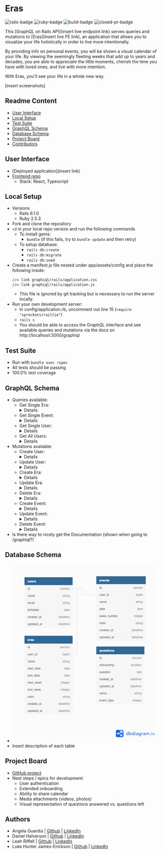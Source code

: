 # Eras
![rails-badge](https://img.shields.io/badge/Rails-6.1.0-informational?style=flat-square) ![ruby-badge](https://img.shields.io/badge/Ruby-2.5.3-informational?style=flat-square) ![build-badge](https://img.shields.io/travis/turing-eras/api/main?style=flat-square) ![closed-pr-badge](https://img.shields.io/github/issues-pr-closed-raw/turing-eras/api?style=flat-square)

This [GraphQL on Rails API](insert live endpoint link) serves queries and mutations to [Eras](insert live FE link), an application that allows you to visualize your life holistically in order to live more intentionally.

By providing info on personal events, you will be shown a visual calendar of your life. By viewing the seemingly fleeting weeks that add up to years and decades, you are able to appreciate the little moments, cherish the time you have with loved ones, and live with more intention.

With Eras, you'll see your life in a whole new way.

[insert screenshots]

## Readme Content
- [User Interface](#user-interface)
- [Local Setup](#local-setup)
- [Test Suite](#test-suite)
- [GraphQL Schema](#graphql-schema)
- [Database Schema](#database-schema)
- [Project Board](#project-board)
- [Contributors](#contributors)

## User Interface
- [Deployed application](insert link)
- [Frontend repo](https://github.com/Turing-Eras/front_end)
  - Stack: React, Typescript

## Local Setup
- Versions
  - Rails 6.1.0
  - Ruby 2.5.3
- Fork and clone the repository
- `cd` in your local repo version and run the following commands
  - To install gems:
    -  `bundle` (if this fails, try to `bundle update` and then retry)
  - To setup database:
    - `rails db:create`
    - `rails db:migrate`
    - `rails db:seed`
- Create a manifest.js file nested under app/assets/config and place the following inside:
  ```
  //= link graphiql/rails/application.css
  //= link graphiql/rails/application.js
  ```
  - This file is ignored by git tracking but is necessary to run the server locally.
- Run your own development server:
  - In config/application.rb, uncomment out line 15 (`require "sprockets/railtie"`)
  - `rails s`
  - You should be able to access the GraphQL interface and see available queries and mutations via the docs on http://localhost:3000/graphiql

## Test Suite
- Run with `bundle exec rspec`
- All tests should be passing
- 100.0% test coverage


## GraphQL Schema
- Queries available:
  - Get Single Era: <details>
    ```
    {
      getEra(id: #{id}) {
        id
        userId
        name
        startDate
        endDate
        color
        createdAt
        updatedAt
      }
    }
    ```
    </details>
  - Get Single Event: <details>
    ```
    {
      getEvent(id: "#{event_id}") {
        name
        date
        color
      }
    ```
    </details>
  - Get Single User: <details>
    ```
    {
      getUser(id: #{id}) {
        id
        name
        email
        birthdate
        eras {
          id
          userId
          name
          startDate
          endDate
          color
          createdAt
          updatedAt
        }
        events {
          id
          userId
          name
          date
          color
          createdAt
          updatedAt
        }
      }
    }
    ```
    </details>
  - Get All Users: <details>
    ```
    {
      getUsers {
        id
        name
        email
        birthdate
        eras {
          id
        }
      }
    }
    ```
    </details>
- Mutations available:
  - Create User: <details>
    ```
    mutation {
      createUser(input:{
          name: "#{name}"
          email: "#{email}"
          birthdate: "#{birthdate}"
          }){
            id
            name
            email
            birthdate
            events {
              id
            }
            eras {
              id
            }
          }
        }
    ```
    </details>
  - Update User: <details>
    ```
    mutation {
      updateUser(input:{
          id: #{user_id}
          name: "NEW NAME"
          email: "NEW EMAIL"
          birthdate: "NEW BIRTHDATE"
          }) {
            id
            name
            email
            birthdate
            eras {
              id
            }
          }
        }
    ```
    </details>
  - Create Era: <details>
    ```
    mutation {
          createEra(input:{
              userId: #{id}
              name: "NAME"
              startDate: "START DATE"
              endDate: "START DATE"
              color: "COLOR CODE"
              }) {
                id
                userId
                name
                startDate
                endDate
                color
              }
            }
    ```
    </details>
  - Update Era: <details>
    ```
    mutation {
          updateEra(input:{
              id: #{era_id}
              name: "NEW NAME"
              startDate: "NEW START DATE"
              endDate: "NEW END DATE"
              color: "NEW COLOR CODE"
              }) {
                id
                userId
                name
                startDate
                endDate
                color
              }
            }
    ```
    </details>
  - Delete Era: <details>
    ```
    mutation {
      deleteEra(input:{
          id: #{era_id}
          }){
            id
          }
        }
    ```
    </details>
  - Create Event: <details>
    ```
    mutation {
      createEvent(input:{
          userId: "#{userId}"
          name: "#{name}"
          date: "#{date}"
          color: "#{color}"
          }) {
            id
            userId
            name
            date
            weekNumber
            color
          }
        }
    ```
    </details>
  - Update Event: <details>
    ```
    mutation {
      updateEvent(input:{
          id: #{event_id}
          name: "NEW NAME"
          date: "NEW DATE"
          color: "NEW COLOR"
          }) {
            id
            name
            date
            color
          }
        }
    ```
    </details>
  - Delete Event: <details>
    ```
    mutation {
      deleteEvent(input:{
          id: #{event_id}
          }){
            id
          }
        }
    ```
    </details>
- Is there way to nicely get the Documentation (shown when going to /graphiql?)

## Database Schema
- ![our schema](/schema.png)
- Insert description of each table

## Project Board
- [GitHub project](https://github.com/orgs/Turing-Eras/projects/1)
- Next steps / epics for development:
  - User authentication
  - Extended onboarding
  - Ability to share calendar
  - Media attachments (videos, photos)
  - Visual representation of questions answered vs. questions left

## Authors
- Angela Guardia |  [Github](https://github.com/AngelaGuardia)  |  [LinkedIn](https://www.linkedin.com/in/angela-guardia/)
- Daniel Halverson |  [Github](https:Gi.com/dhalverson)  |  [LinkedIn](https://www.linkedin.com/in/daniel-halverson/)
- Leah Riffell |  [Github](https://github.com/leahriffell)  |  [LinkedIn](https://www.linkedin.com/in/leah-riffell/)
- Luke Hunter James-Erickson  |  [Github](https://github.com/LHJE)  |  [LinkedIn](https://www.linkedin.com/in/luke-hunter-james-erickson-b65682143/)
